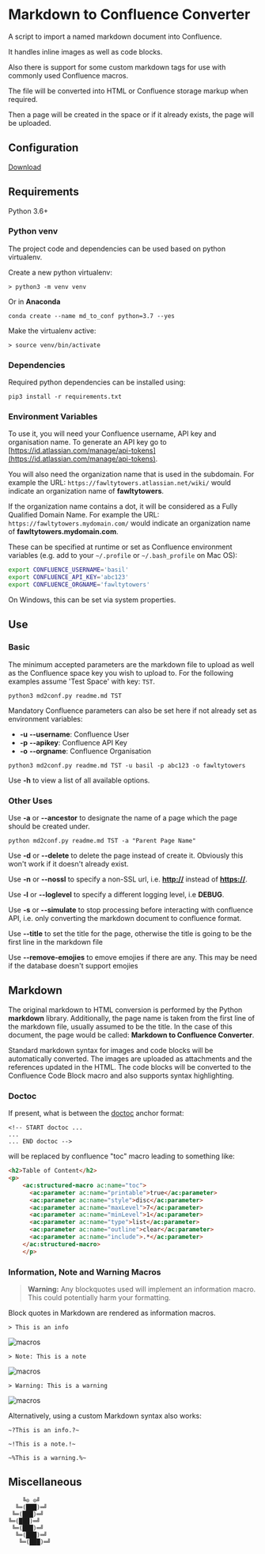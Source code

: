 # Markdown to Confluence Converter

A script to import a named markdown document into Confluence.

It handles inline images as well as code blocks.

Also there is support for some custom markdown tags for use with commonly used Confluence macros.

The file will be converted into HTML or Confluence storage markup when required.

Then a page will be created in the space or if it already exists, the page will be uploaded.

## Configuration

[Download](https://github.com/spyder007/md_to_conf)

## Requirements

Python 3.6+

### Python venv

The project code and dependencies can be used based on python virtualenv.

Create a new python virtualenv:

```less
> python3 -m venv venv
```

Or in **Anaconda**

	conda create --name md_to_conf python=3.7 --yes

Make the virtualenv active:

```less
> source venv/bin/activate
```

### Dependencies

Required python dependencies can be installed using:

```less
pip3 install -r requirements.txt
```

### Environment Variables

To use it, you will need your Confluence username, API key and organisation name.
To generate an API key go to [https://id.atlassian.com/manage/api-tokens](https://id.atlassian.com/manage/api-tokens).

You will also need the organization name that is used in the subdomain.
For example the URL: `https://fawltytowers.atlassian.net/wiki/` would indicate an organization name of **fawltytowers**.

If the organization name contains a dot, it will be considered as a Fully Qualified Domain Name.
For example the URL: `https://fawltytowers.mydomain.com/` would indicate an organization name of **fawltytowers.mydomain.com**.

These can be specified at runtime or set as Confluence environment variables
(e.g. add to your `~/.profile` or `~/.bash_profile` on Mac OS):

``` bash
export CONFLUENCE_USERNAME='basil'
export CONFLUENCE_API_KEY='abc123'
export CONFLUENCE_ORGNAME='fawltytowers'
```

On Windows, this can be set via system properties.

## Use

### Basic

The minimum accepted parameters are the markdown file to upload as well as the Confluence space key you wish to upload to. For the following examples assume 'Test Space' with key: `TST`.

```less
python3 md2conf.py readme.md TST
```

Mandatory Confluence parameters can also be set here if not already set as environment variables:

* **-u** **--username**: Confluence User
* **-p** **--apikey**: Confluence API Key
* **-o** **--orgname**: Confluence Organisation

```less
python3 md2conf.py readme.md TST -u basil -p abc123 -o fawltytowers
```

Use **-h** to view a list of all available options.

### Other Uses

Use **-a** or **--ancestor** to designate the name of a page which the page should be created under.

```less
python md2conf.py readme.md TST -a "Parent Page Name"
```

Use **-d** or **--delete** to delete the page instead of create it. Obviously this won't work if it doesn't already exist.

Use **-n** or **--nossl** to specify a non-SSL url, i.e. **<http://>** instead of **<https://>**.

Use **-l** or **--loglevel** to specify a different logging level, i.e **DEBUG**.

Use **-s** or **--simulate** to stop processing before interacting with confluence API, i.e. only
 converting the markdown document to confluence format.

Use **--title** to set the title for the page, otherwise the title is going to be the first line in the markdown file

Use **--remove-emojies** to emove emojies if there are any. This may be need if the database doesn't support emojies

## Markdown

The original markdown to HTML conversion is performed by the Python **markdown** library.
Additionally, the page name is taken from the first line of  the markdown file, usually assumed to be the title.
In the case of this document, the page would be called: **Markdown to Confluence Converter**.

Standard markdown syntax for images and code blocks will be automatically converted.
The images are uploaded as attachments and the references updated in the HTML.
The code blocks will be converted to the Confluence Code Block macro and also supports syntax highlighting.

### Doctoc

If present, what is between the [doctoc](https://github.com/thlorenz/doctoc) anchor format:

```less
<!-- START doctoc ...
...
... END doctoc -->
```

will be replaced by confluence "toc" macro leading to something like:

```html
<h2>Table of Content</h2>
<p>
    <ac:structured-macro ac:name="toc">
      <ac:parameter ac:name="printable">true</ac:parameter>
      <ac:parameter ac:name="style">disc</ac:parameter>
      <ac:parameter ac:name="maxLevel">7</ac:parameter>
      <ac:parameter ac:name="minLevel">1</ac:parameter>
      <ac:parameter ac:name="type">list</ac:parameter>
      <ac:parameter ac:name="outline">clear</ac:parameter>
      <ac:parameter ac:name="include">.*</ac:parameter>
    </ac:structured-macro>
    </p>
```

### Information, Note and Warning Macros

> **Warning:** Any blockquotes used will implement an information macro. This could potentially harm your formatting.

Block quotes in Markdown are rendered as information macros.

```less
> This is an info
```

![macros](images/infoMacro.png)

```less
> Note: This is a note
```

![macros](images/noteMacro.png)

```less
> Warning: This is a warning
```

![macros](images/warningMacro.png)

Alternatively, using a custom Markdown syntax also works:

```less
~?This is an info.?~

~!This is a note.!~

~%This is a warning.%~
```

## Miscellaneous

```less
    ╚⊙ ⊙╝
  ╚═(███)═╝
 ╚═(███)═╝
╚═(███)═╝
 ╚═(███)═╝
  ╚═(███)═╝
   ╚═(███)═╝
```
